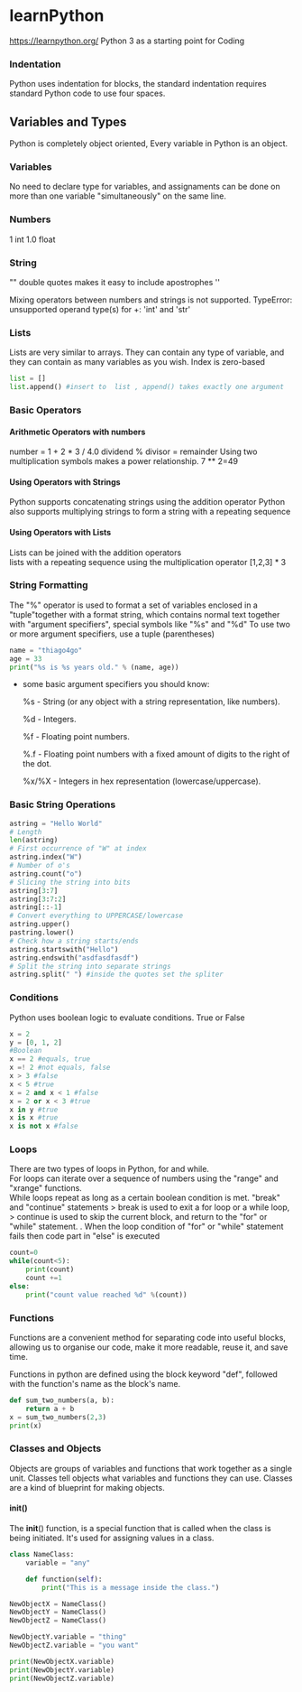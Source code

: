 # learnPython

https://learnpython.org/
Python 3 as a starting point for Coding 

### Indentation
Python uses indentation for blocks, the standard indentation requires standard Python code to use four spaces.

## Variables and Types
Python is completely object oriented, Every variable in Python is an object.

### Variables
No need to declare type for variables, and assignaments can be done on more than one 
variable "simultaneously" on the same line.

### Numbers
1 int
1.0 float

### String
"" double quotes makes it easy to include apostrophes
''

Mixing operators between numbers and strings is not supported.
TypeError: unsupported operand type(s) for +: 'int' and 'str'

### Lists
Lists are very similar to arrays. They can contain any type of variable, and they can contain as many variables as you wish. Index is zero-based
```py
list = []  
list.append() #insert to  list , append() takes exactly one argument
```
### Basic Operators
#### Arithmetic Operators with numbers
number = 1 + 2 * 3 / 4.0
dividend % divisor = remainder
Using two multiplication symbols makes a power relationship. 7 ** 2=49  

#### Using Operators with Strings
Python supports concatenating strings using the addition operator
Python also supports multiplying strings to form a string with a repeating sequence

#### Using Operators with Lists
Lists can be joined with the addition operators   
lists with a repeating sequence using the multiplication operator [1,2,3] * 3

### String Formatting
The "%" operator is used to format a set of variables enclosed in a "tuple"together with a format string, which contains normal text together with "argument specifiers", special symbols like "%s" and "%d"
To use two or more argument specifiers, use a tuple (parentheses)
``` py
name = "thiago4go"
age = 33
print("%s is %s years old." % (name, age))
```
- some basic argument specifiers you should know:

     %s - String (or any object with a string representation, like numbers). 

     %d - Integers. 

     %f - Floating point numbers. 

     %.<number of digits>f - Floating point numbers with a fixed amount of digits to the right of the dot. 

     %x/%X - Integers in hex representation (lowercase/uppercase). 

### Basic String Operations
```py
astring = "Hello World"
# Length 
len(astring)
# First occurrence of "W" at index
astring.index("W")
# Number of o's
astring.count("o")
# Slicing the string into bits
astring[3:7]
astring[3:7:2]
astring[::-1]
# Convert everything to UPPERCASE/lowercase
astring.upper()
pastring.lower()
# Check how a string starts/ends
astring.startswith("Hello")
astring.endswith("asdfasdfasdf")
# Split the string into separate strings
astring.split(" ") #inside the quotes set the spliter
```

### Conditions
Python uses boolean logic to evaluate conditions. True or False
```py
x = 2
y = [0, 1, 2]
#Boolean
x == 2 #equals, true
x =! 2 #not equals, false
x > 3 #false
x < 5 #true
x = 2 and x < 1 #false
x = 2 or x < 3 #true
x in y #true
x is x #true
x is not x #false
```
### Loops
There are two types of loops in Python, for and while.  
For loops can iterate over a sequence of numbers using the "range" and "xrange" functions.  
While loops repeat as long as a certain boolean condition is met. 
"break" and "continue" statements > break is used to exit a for loop or a while loop, > continue is used to skip the current block, and return to the "for" or "while" statement.
.
When the loop condition of "for" or "while" statement fails then code part in "else" is executed
```py
count=0
while(count<5):
    print(count)
    count +=1
else:
    print("count value reached %d" %(count))
```
### Functions
Functions are a convenient method for separating code into useful blocks, allowing us to organise our code, make it more readable, reuse it, and save time.

Functions in python are defined using the block keyword "def", followed with the function's name as the block's name.
```py
def sum_two_numbers(a, b):
    return a + b
x = sum_two_numbers(2,3)
print(x)
```
### Classes and Objects
Objects are groups of variables and functions that work together as a single unit. Classes tell objects what variables and functions they can use. Classes are a kind of blueprint for making objects.
#### init()
The __init__() function, is a special function that is called when the class is being initiated. It's used for assigning values in a class.
```py
class NameClass:
    variable = "any"

    def function(self):
        print("This is a message inside the class.")

NewObjectX = NameClass()
NewObjectY = NameClass()
NewObjectZ = NameClass()

NewObjectY.variable = "thing"
NewObjectZ.variable = "you want"

print(NewObjectX.variable)
print(NewObjectY.variable)
print(NewObjectZ.variable)
```